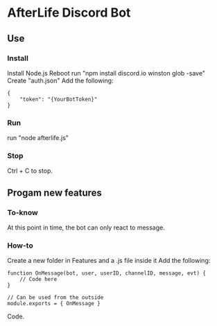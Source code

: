 # AfterLife Discord Bot
## Use
### Install
Install Node.js
Reboot
run "npm install discord.io winston glob -save"
Create "auth.json"
Add the following:
```
{
    "token": "{YourBotToken}"
}
```
### Run
run "node afterlife.js"
### Stop
Ctrl + C to stop.
## Progam new features
### To-know
At this point in time, the bot can only react to message.
### How-to
Create a new folder in Features and a .js file inside it
Add the following:
```
function OnMessage(bot, user, userID, channelID, message, evt) {
    // Code here
}

// Can be used from the outside
module.exports = { OnMessage }
```
Code.
